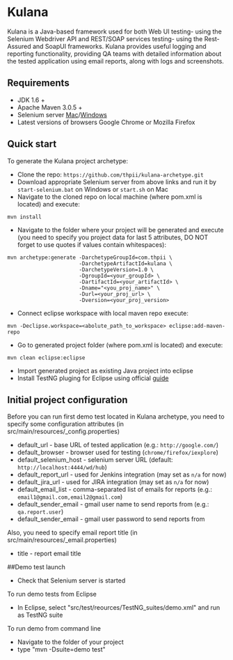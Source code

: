 # Kulana

Kulana is a Java-based framework used for both Web UI testing- using the Selenium Webdriver API and REST/SOAP services 
testing- using the Rest-Assured and SoapUI frameworks. Kulana provides useful logging and reporting functionality, providing 
QA teams with detailed information about the tested application using email reports, along with logs and screenshots.

## Requirements
* JDK 1.6 + 
* Apache Maven 3.0.5 +
* Selenium server [Mac](https://www.dropbox.com/s/67i11zmq7ls7e9f/selenium-server-2.33.0-mac.zip)/[Windows](https://www.dropbox.com/s/2aj3n6mb4snal5i/selenium-server-2.33.0-windows.zip)
* Latest versions of browsers Google Chrome or Mozilla Firefox

## Quick start
To generate the Kulana project archetype:
* Clone the repo: `https://github.com/thpii/kulana-archetype.git`
* Download appropriate Selenium server from above links and run it by `start-selenium.bat` on Windows or `start.sh` on Mac
* Navigate to the cloned repo on local machine (where pom.xml is located) and execute:

```
mvn install
```
* Navigate to the folder where your project will be generated and execute (you need to specify you project data for last 5
attributes, DO NOT forget to use quotes if values contain whitespaces):

```
mvn archetype:generate -DarchetypeGroupId=com.thpii \
                       -DarchetypeArtifactId=kulana \
                       -DarchetypeVersion=1.0 \
                       -DgroupId=<your_groupId> \ 
                       -DartifactId=<your_artifactId> \ 
                       -Dname="<you_proj_name>" \
                       -Durl=<your_proj_url> \
                       -Dversion=<your_proj_version>
```
* Connect eclipse workspace with local maven repo execute:

```
mvn -Declipse.workspace=<abolute_path_to_workspace> eclipse:add-maven-repo
```
* Go to generated project folder (where pom.xml is located) and execute:

```
mvn clean eclipse:eclipse
```
* Import generated project as existing Java project into eclipse
* Install TestNG pluging for Eclipse using official [guide](http://testng.org/doc/download.html)

## Initial project configuration
Before you can run first demo test located in Kulana archetype, you need to specify some configuration attributes (in src/main/resources/_config.properties)
* default_url - base URL of tested application (e.g.: `http://google.com/`)
* default_browser - browser used for testing (`chrome/firefox/iexplore`)
* default_selenium_host - selenium server URL (default: `http://localhost:4444/wd/hub`)
* default_report_url - used for Jenkins integration (may set as `n/a` for now)
* default_jira_url - used for JIRA integration (may set as `n/a` for now)
* default_email_list - comma-separated list of emails for reports (e.g.: `email1@gmail.com,email2@gmail.com`)
* default_sender_email - gmail user name to send reports from (e.g.: `qa.report.user`)
* default_sender_email - gmail user password to send reports from

Also, you need to specify email report title (in src/main/resources/_email.properties)
* title - report email title

##Demo test launch

* Check that Selenium server is started

To run demo tests from Eclipse
* In Eclipse, select "src/test/reources/TestNG_suites/demo.xml" and run as TestNG suite

To run demo from command line
* Navigate to the folder of your project
* type "mvn -Dsuite=demo test"

